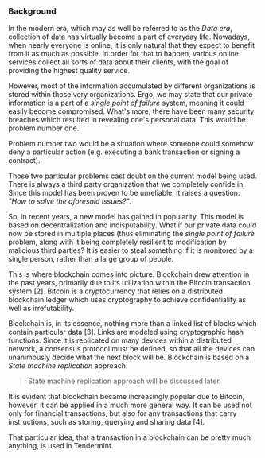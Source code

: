 ### Background

In the modern era, which may as well be referred to as the *Data era*, collection of data has virtually become a part of everyday life. Nowadays, when nearly everyone is online, it is only natural that they expect to benefit from it as much as possible. In order for that to happen, various online services collect all sorts of data about their clients, with the goal of providing the highest quality service.

However, most of the information accumulated by different organizations is stored within those very organizations. Ergo, we may state that our private information is a part of a *single point of failure* system, meaning it could easily become compromised. What's more, there have been many security breaches which resulted in revealing one's personal data. This would be problem number one.

Problem number two would be a situation where someone could somehow deny a particular action (e.g. executing a bank transaction or signing a contract).

Those two particular problems cast doubt on the current model being used. There is always a third party organization that we completely confide in. Since this model has been proven to be unreliable, it raises a question: *"How to solve the aforesaid issues?"*.

So, in recent years, a new model has gained in popularity. This model is based on decentralization and indisputability. What if our private data could now be stored in multiple places (thus eliminating the *single point of failure* problem, along with it being completely resilient to modification by malicious third parties? It is easier to steal something if it is monitored by a single person, rather than a large group of people.

This is where blockchain comes into picture. Blockchain drew attention in the past years, primarily due to its utilization within the Bitcoin transaction system [2]. Bitcoin is a cryptocurrency that relies on a distributed blockchain ledger which uses cryptography to achieve confidentiality as well as irrefutability. 

Blockchain is, in its essence, nothing more than a linked list of blocks which contain particular data [3]. Links are modeled using cryptographic hash functions. Since it is replicated on many devices within a distributed network, a consensus protocol must be defined, so that all the devices can unanimously decide what the next block will be. Blockchain is based on a *State machine replication* approach.

> State machine replication approach will be discussed later.

It is evident that blockchain became increasingly popular due to Bitcoin, however, it can be applied in a much more general way. It can be used not only for financial transactions, but also for any transactions that carry instructions, such as storing, querying and sharing data [4].

That particular idea, that a transaction in a blockchain can be pretty much anything, is used in Tendermint.
<!--stackedit_data:
eyJoaXN0b3J5IjpbMjU4ODEwOTg5LC05NjkyMjkzMjcsMTA0Nj
gyNTIwNCwtMTM5MzU2ODc0MywtMjA5MTc2OTc2NCwtNjk2NzUy
NjExLC0yMDcxMTkzNjQ3LC04NDU3NDkzMDMsMjEzMTk0NDI4NS
wtMTg5MTE0MDc4NywtNzY1ODI3MjkyLC04NjkxNTY2NjEsLTEz
MTk0MzQxMTksLTIxMTE1NTQyNTIsLTE0ODY5MDkxNzcsLTE5OD
IyMjc5MTUsLTM1ODkyOTM3OSwxMDE4NTc0NDI3LC00NDg0ODg0
MjBdfQ==
-->